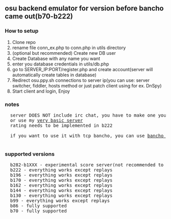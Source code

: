 ## osu backend emulator for version before bancho came out(b70-b222)
### How to setup
1. Clone repo
2. rename file conn_ex.php to conn.php in utils directory
3. (optional but recommended) Create new DB user
4. Create Database with any name you want
5. enter you database credentials in utils/db.php
6. go to SERVER_IP:PORT/register.php and create account(server will automatically create tables in database)
7. Redirect osu.ppy.sh connections to server ip(you can use: server switcher, fiddler, hosts method or just patch client using for ex. DnSpy)
8. Start client and login, Enjoy
### notes
<pre>
  server DOES NOT include irc chat, you have to make one yourself 
  or use my <a href="https://github.com/Zordon1337/EIRC">very basic server</a>
  rating needs to be implemented in b222

  if you want to use it with tcp bancho, you can use <a href="https://github.com/Zordon1337/BanchoTP">bancho "proxy"</a> that redirects socket requests to http backend
  
</pre>
### supported versions
<pre>
  b282-b1XXX - experimental score server(not recommended to use)
  b222 - everything works except replays
  b196 - everything works except replays
  b170 - everything works except replays
  b162 - everything works except replays
  b144 - everything works except replays
  b130 - everything works except replays
  b99 - everything works except replays
  b86 - fully supported
  b70 - fully supported
</pre>
